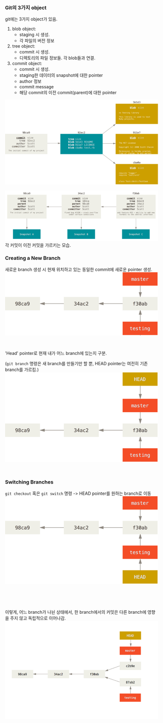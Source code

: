 ### Git의 3가지 object

git에는 3가지 object가 있음.

1. blob object:
   - staging 시 생성.
   - 각 파일의 버전 정보
2. tree object:
   - commit 시 생성.
   - 디렉토리의 파일 정보들. 각 blob들과 연결.
3. commit object: 
   - commit 시 생성.
   - staging한 데이터의 snapshot에 대한 pointer
   - author 정보
   - commit message
   - 해당 commit의 이전 commit(parent)에 대한 pointer

<img src = "../Images/commit-and-tree.png">

<br/>
<br/>

<img src = "../Images/commits-and-parents.png">
각 커밋이 이전 커밋을 가르키는 모습.

<br/>

### Creating a New Branch

새로운 branch 생성 시 현재 위치하고 있는 동일한 commit에 새로운 pointer 생성.
<img src = "../Images/two-branches.png">

<br/>

'Head' pointer로 현재 내가 어느 branch에 있는지 구분.

(`git branch` 명령은 새 branch를 만들기만 할 뿐, HEAD pointer는 여전히 기존 branch를 가르킴.)
<img src = "../Images/head-to-master.png">

<br/>

### Switching Branches

`git checkout` 혹은 `git switch` 명령 -> HEAD pointer를 원하는 branch로 이동
<img src = "../Images/head-to-testing.png">

<br/>
<br/>
<br/>

이렇게, 어느 branch가 나뉜 상태에서, 한 branch에서의 커밋은 다른 branch에 영향을 주지 않고 독립적으로 이어나감.
<img src = "../Images/advance-master.png">

